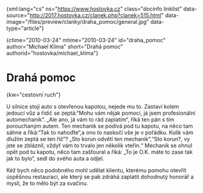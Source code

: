 
{xml:lang="cs" ns="https://www.hostovka.cz" class="docinfo linklist" data-source="http://2017.hostovka.cz/clanek.php?clanek=515.html" data-image="/files/preview/clanky/draha_pomoc/general.jpg" data-type="article"}

{ctime="2010-03-24" mtime="2010-03-24" id="draha\_pomoc" author="Michael Klíma" short="Drahá pomoc" authorid="hostovka/michael\_klima"}

# Drahá pomoc

<!-- generated attribute kw by user_udpatekw.sh on 2020-04-25, do not edit -->

{kw="cestovní ruch"}

U silnice stojí auto s otevřenou kapotou, nejede mu to. Zastaví kolem jedoucí vůz a řidič se zeptá:“Mohu vám nějak pomoci, já jsem profesionální automechanik“. „Ale ano, já vám to rád zaplatím“, říká ten pán s tím porouchaným autem. Ten mechanik se podívá pod tu kapotu, na něco tam sáhne a říká:“Tak to nahoďte“,a ono to naskočí vše je v pořádku. Kolik vám dlužím zeptá se ten řič“? „Sto korun odvětí ten mechanik“,“Sto korun?, vy jste se zbláznil, vždyť vám to trvalo jen několik vteřin.“ Mechanik se ohnul opět pod tu kapotu, něco tam zašťoural a říká: „To je O.K. máte to zase tak jak to bylo“, sedl do svého auta a odjel.

Kéž bych něco podobného mohl udělat klientu, kterému pomohu otevřít úspěšnou restauraci, ale který se pak zdráhá zaplatit dohodnutý honorář a myslí, že to mělo být za svačinu.

